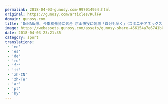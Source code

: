 ```yaml
---
permalink: 2018-04-03-gunosy.com-997014954.html
original: https://gunosy.com/articles/RulFA
domain: gunosy.com
title: 'DeNA飯塚、今季初先発に気合 京山快投に刺激「自分も早く」（スポニチアネックス） - グノシー'
image: https://webassets.gunosy.com/assets/gunosy-share-466154a7e6741b0dbc8895ceff97e34818892a0e7dbc05d641d2606f8820dd35.jpg
date: 2018-04-03 23:21:35
category: sport
translations: 
 - 'en'
 - 'es'
 - 'de'
 - 'ru'
 - 'fr'
 - 'it'
 - 'zh-CN'
 - 'zh-TW'
 - 'ar'
 - 'pt'
 - 'hy'
---
```


